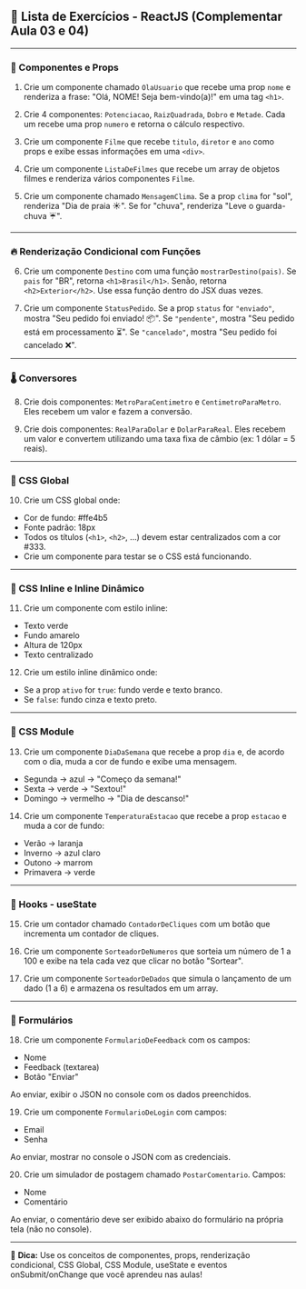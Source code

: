 ## 📝 Lista de Exercícios - ReactJS (Complementar Aula 03 e 04)

---

### 🚀 Componentes e Props

1. Crie um componente chamado `OlaUsuario` que recebe uma prop `nome` e renderiza a frase: "Olá, NOME! Seja bem-vindo(a)!" em uma tag `<h1>`.

2. Crie 4 componentes: `Potenciacao`, `RaizQuadrada`, `Dobro` e `Metade`. Cada um recebe uma prop `numero` e retorna o cálculo respectivo.

3. Crie um componente `Filme` que recebe `titulo`, `diretor` e `ano` como props e exibe essas informações em uma `<div>`.

4. Crie um componente `ListaDeFilmes` que recebe um array de objetos filmes e renderiza vários componentes `Filme`.

5. Crie um componente chamado `MensagemClima`. Se a prop `clima` for "sol", renderiza "Dia de praia ☀️". Se for "chuva", renderiza "Leve o guarda-chuva ☔️".

---

### 🔥 Renderização Condicional com Funções

6. Crie um componente `Destino` com uma função `mostrarDestino(pais)`. Se `pais` for "BR", retorna `<h1>Brasil</h1>`. Senão, retorna `<h2>Exterior</h2>`. Use essa função dentro do JSX duas vezes.

7. Crie um componente `StatusPedido`. Se a prop `status` for `"enviado"`, mostra "Seu pedido foi enviado! 📦". Se `"pendente"`, mostra "Seu pedido está em processamento ⏳". Se `"cancelado"`, mostra "Seu pedido foi cancelado ❌".

---

### 🌡️ Conversores

8. Crie dois componentes: `MetroParaCentimetro` e `CentimetroParaMetro`. Eles recebem um valor e fazem a conversão.

9. Crie dois componentes: `RealParaDolar` e `DolarParaReal`. Eles recebem um valor e convertem utilizando uma taxa fixa de câmbio (ex: 1 dólar = 5 reais).

---

### 🎨 CSS Global

10. Crie um CSS global onde:
- Cor de fundo: #ffe4b5
- Fonte padrão: 18px
- Todos os títulos (`<h1>`, `<h2>`, ...) devem estar centralizados com a cor #333.
- Crie um componente para testar se o CSS está funcionando.

---

### 🎨 CSS Inline e Inline Dinâmico

11. Crie um componente com estilo inline:
- Texto verde
- Fundo amarelo
- Altura de 120px
- Texto centralizado

12. Crie um estilo inline dinâmico onde:
- Se a prop `ativo` for `true`: fundo verde e texto branco.
- Se `false`: fundo cinza e texto preto.

---

### 🎨 CSS Module

13. Crie um componente `DiaDaSemana` que recebe a prop `dia` e, de acordo com o dia, muda a cor de fundo e exibe uma mensagem.
- Segunda → azul → "Começo da semana!"
- Sexta → verde → "Sextou!"
- Domingo → vermelho → "Dia de descanso!"

14. Crie um componente `TemperaturaEstacao` que recebe a prop `estacao` e muda a cor de fundo:
- Verão → laranja
- Inverno → azul claro
- Outono → marrom
- Primavera → verde

---

### 🔢 Hooks - useState

15. Crie um contador chamado `ContadorDeCliques` com um botão que incrementa um contador de cliques.

16. Crie um componente `SorteadorDeNumeros` que sorteia um número de 1 a 100 e exibe na tela cada vez que clicar no botão "Sortear".

17. Crie um componente `SorteadorDeDados` que simula o lançamento de um dado (1 a 6) e armazena os resultados em um array.

---

### 📑 Formulários

18. Crie um componente `FormularioDeFeedback` com os campos:
- Nome
- Feedback (textarea)
- Botão "Enviar"

Ao enviar, exibir o JSON no console com os dados preenchidos.

19. Crie um componente `FormularioDeLogin` com campos:
- Email
- Senha

Ao enviar, mostrar no console o JSON com as credenciais.

20. Crie um simulador de postagem chamado `PostarComentario`. Campos:
- Nome
- Comentário

Ao enviar, o comentário deve ser exibido abaixo do formulário na própria tela (não no console).

---
🧠 **Dica:** Use os conceitos de componentes, props, renderização condicional, CSS Global, CSS Module, useState e eventos onSubmit/onChange que você aprendeu nas aulas!